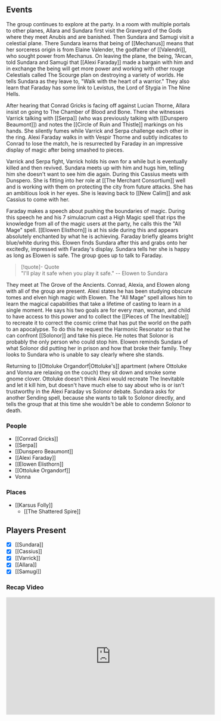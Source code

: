 ## Events
The group continues to explore at the party. In a room with multiple portals to other planes, Allara and Sundara first visit the Graveyard of the Gods where they meet Anubis and are banished. Then Sundara and Samugi visit a celestial plane. There Sundara learns that being of [[Mechanus]] means that her sorceress origin is from Elaine Valender, the godfather of [[Valendri]], who sought power from Mechanus. On leaving the plane, the being, ?Arcan, told Sundara and Samugi that [[Alexi Faraday]] made a bargain with him and in exchange the being will get more power and working with other rouge Celestials called The Scourge plan on destroying a variety of worlds. He tells Sundara as they leave to, "Walk with the heart of a warrior." They also learn that Faraday has some link to Levistus, the Lord of Stygia in The Nine Hells.

After hearing that Conrad Gricks is facing off against Lucian Thorne, Allara insist on going to The Chamber of Blood and Bone. There she witnesses Varrick talking with [[Serpa]] (who was previously talking with [[Dunspero Beaumont]]) and notes the [[Circle of Ruin and Thistle]] markings on his hands. She silently fumes while Varrick and Serpa challenge each other in the ring. Alexi Faraday walks in with Vespir Thorne and subtly indicates to Conrad to lose the match, he is resurrected by Faraday in an impressive display of magic after being smashed to pieces.

Varrick and Serpa fight, Varrick holds his own for a while but is eventually killed and then revived. Sundara meets up with him and hugs him, telling him she doesn't want to see him die again. During this Cassius meets with Dunspero. She is fitting into her role at [[The Merchant Consortium]] well and is working with them on protecting the city from future attacks. She has an ambitious look in her eyes. She is leaving back to [[New Calim]] and ask Cassius to come with her. 

Faraday makes a speech about pushing the boundaries of magic. During this speech he and his 7 simulacrum cast a High Magic spell that rips the knowledge from all of the magic users at the party, he calls this the "All Mage" spell. [[Elowen Elisthorn]] is at his side during this and appears absolutely enchanted by what he is achieving. Faraday briefly gleams bright blue/white during this. Elowen finds Sundara after this and grabs onto her excitedly, impressed with Faraday's display. Sundara tells her she is happy as long as Elowen is safe. The group goes up to talk to Faraday.

> [!quote]- Quote  
> "I'll play it safe when you play it safe."
> -- Elowen to Sundara

They meet at The Grove of the Ancients. Conrad, Alexia, and Elowen along with all of the group are present. Alexi states he has been studying obscure tomes and elven high magic with Elowen. The "All Mage" spell allows him to learn the magical capabilities that take a lifetime of casting to learn in a single moment. He says his two goals are for every man, woman, and child to have access to this power and to collect the [[Pieces of The Inevitable]] to recreate it to correct the cosmic crime that has put the world on the path to an apocalypse. To do this he request the Harmonic Resonator so that he can confront [[Solonor]] and take his piece. He notes that Solonor is probably the only person who could stop him. Elowen reminds Sundara of what Solonor did putting her in prison and how that broke their family. They looks to Sundara who is unable to say clearly where she stands.

Returning to [[Ottoluke Organdorf|Ottoluke's]] apartment (where Ottoluke and Vonna are relaxing on the couch) they sit down and smoke some gnome clover. Ottoluke doesn't think Alexi would recreate The Inevitable and let it kill him, but doesn't have much else to say about who is or isn't trustworthy in the Alexi Faraday vs Solonor debate. Sundara asks for another Sending spell, because she wants to talk to Solonor directly, and tells the group that at this time she wouldn't be able to condemn Solonor to death.

### People
- [[Conrad Gricks]]
- [[Serpa]] 
- [[Dunspero Beaumont]] 
- [[Alexi Faraday]] 
- [[Elowen Elisthorn]] 
- [[Ottoluke Organdorf]] 
- Vonna

### Places 
- [[Karsus Folly]] 
	- [[The Shattered Spire]] 

## Players Present
- [x] [[Sundara]] 
- [x] [[Cassius]] 
- [x] [[Varrick]] 
- [x] [[Allara]] 
- [x] [[Samugi]] 

### Recap Video

<iframe width="560" height="315" src="https://www.youtube.com/embed/u-bIqGQ8lkE?si=QEPz0CJfpaKIZiPP" title="YouTube video player" frameborder="0" allow="accelerometer; autoplay; clipboard-write; encrypted-media; gyroscope; picture-in-picture; web-share" referrerpolicy="strict-origin-when-cross-origin" allowfullscreen></iframe>
